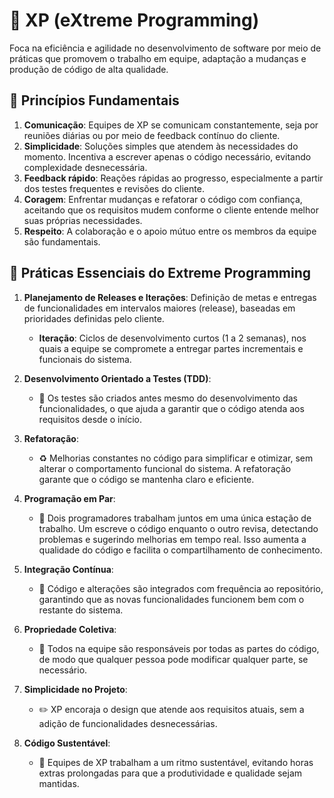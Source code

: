 # 🚀 XP (eXtreme Programming)

Foca na eficiência e agilidade no desenvolvimento de software por meio de práticas que promovem o trabalho em equipe, adaptação a mudanças e produção de código de alta qualidade.

## 📜 Princípios Fundamentais

1. **Comunicação**: Equipes de XP se comunicam constantemente, seja por reuniões diárias ou por meio de feedback contínuo do cliente.
2. **Simplicidade**: Soluções simples que atendem às necessidades do momento. Incentiva a escrever apenas o código necessário, evitando complexidade desnecessária.
3. **Feedback rápido**: Reações rápidas ao progresso, especialmente a partir dos testes frequentes e revisões do cliente.
4. **Coragem**: Enfrentar mudanças e refatorar o código com confiança, aceitando que os requisitos mudem conforme o cliente entende melhor suas próprias necessidades.
5. **Respeito**: A colaboração e o apoio mútuo entre os membros da equipe são fundamentais.

## 🔧 Práticas Essenciais do Extreme Programming

1. **Planejamento de Releases e Iterações**: Definição de metas e entregas de funcionalidades em intervalos maiores (release), baseadas em prioridades definidas pelo cliente.

   - **Iteração**: Ciclos de desenvolvimento curtos (1 a 2 semanas), nos quais a equipe se compromete a entregar partes incrementais e funcionais do sistema.

2. **Desenvolvimento Orientado a Testes (TDD)**:

   - 🧪 Os testes são criados antes mesmo do desenvolvimento das funcionalidades, o que ajuda a garantir que o código atenda aos requisitos desde o início.

3. **Refatoração**:

   - ♻️ Melhorias constantes no código para simplificar e otimizar, sem alterar o comportamento funcional do sistema. A refatoração garante que o código se mantenha claro e eficiente.

4. **Programação em Par**:

   - 👥 Dois programadores trabalham juntos em uma única estação de trabalho. Um escreve o código enquanto o outro revisa, detectando problemas e sugerindo melhorias em tempo real. Isso aumenta a qualidade do código e facilita o compartilhamento de conhecimento.

5. **Integração Contínua**:

   - 🔄 Código e alterações são integrados com frequência ao repositório, garantindo que as novas funcionalidades funcionem bem com o restante do sistema.

6. **Propriedade Coletiva**:

   - 🤝 Todos na equipe são responsáveis por todas as partes do código, de modo que qualquer pessoa pode modificar qualquer parte, se necessário.

7. **Simplicidade no Projeto**:

   - ✏️ XP encoraja o design que atende aos requisitos atuais, sem a adição de funcionalidades desnecessárias.

8. **Código Sustentável**:
   - 🌱 Equipes de XP trabalham a um ritmo sustentável, evitando horas extras prolongadas para que a produtividade e qualidade sejam mantidas.
